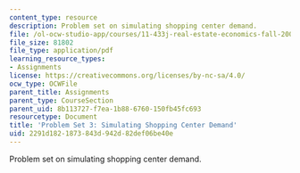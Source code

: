 ```yaml
---
content_type: resource
description: Problem set on simulating shopping center demand.
file: /ol-ocw-studio-app/courses/11-433j-real-estate-economics-fall-2008/2291d1821873843d942d82def06be40e_ps3_08.pdf
file_size: 81802
file_type: application/pdf
learning_resource_types:
- Assignments
license: https://creativecommons.org/licenses/by-nc-sa/4.0/
ocw_type: OCWFile
parent_title: Assignments
parent_type: CourseSection
parent_uid: 8b113727-f7ea-1b88-6760-150fb45fc693
resourcetype: Document
title: 'Problem Set 3: Simulating Shopping Center Demand'
uid: 2291d182-1873-843d-942d-82def06be40e
---
```

Problem set on simulating shopping center demand.